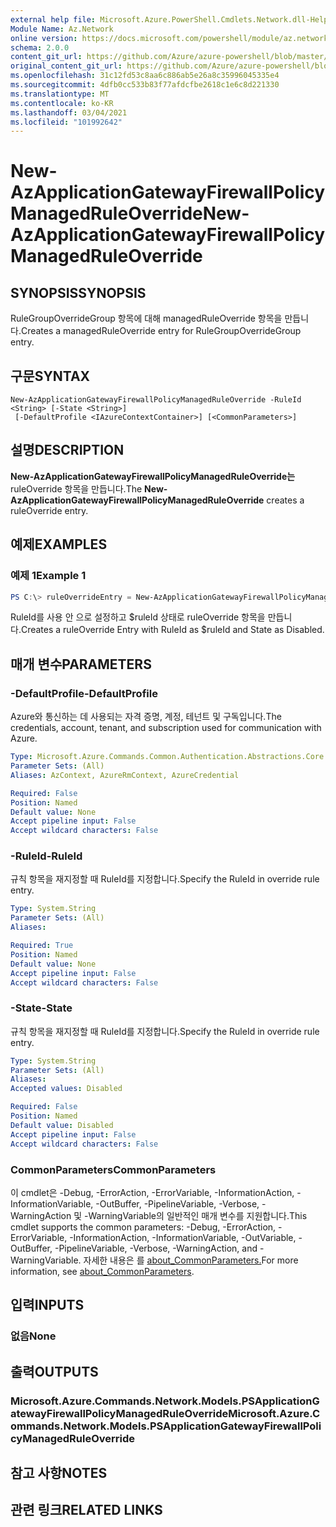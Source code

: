 ```yaml
---
external help file: Microsoft.Azure.PowerShell.Cmdlets.Network.dll-Help.xml
Module Name: Az.Network
online version: https://docs.microsoft.com/powershell/module/az.network/new-azapplicationgatewayfirewallpolicymanagedruleoverride
schema: 2.0.0
content_git_url: https://github.com/Azure/azure-powershell/blob/master/src/Network/Network/help/New-AzApplicationGatewayFirewallPolicyManagedRuleOverride.md
original_content_git_url: https://github.com/Azure/azure-powershell/blob/master/src/Network/Network/help/New-AzApplicationGatewayFirewallPolicyManagedRuleOverride.md
ms.openlocfilehash: 31c12fd53c8aa6c886ab5e26a8c35996045335e4
ms.sourcegitcommit: 4dfb0cc533b83f77afdcfbe2618c1e6c8d221330
ms.translationtype: MT
ms.contentlocale: ko-KR
ms.lasthandoff: 03/04/2021
ms.locfileid: "101992642"
---
```

# <span data-ttu-id="2965d-101">New-AzApplicationGatewayFirewallPolicyManagedRuleOverride</span><span class="sxs-lookup"><span data-stu-id="2965d-101">New-AzApplicationGatewayFirewallPolicyManagedRuleOverride</span></span>

## <span data-ttu-id="2965d-102">SYNOPSIS</span><span class="sxs-lookup"><span data-stu-id="2965d-102">SYNOPSIS</span></span>
<span data-ttu-id="2965d-103">RuleGroupOverrideGroup 항목에 대해 managedRuleOverride 항목을 만듭니다.</span><span class="sxs-lookup"><span data-stu-id="2965d-103">Creates a managedRuleOverride entry for RuleGroupOverrideGroup entry.</span></span>

## <span data-ttu-id="2965d-104">구문</span><span class="sxs-lookup"><span data-stu-id="2965d-104">SYNTAX</span></span>

```
New-AzApplicationGatewayFirewallPolicyManagedRuleOverride -RuleId <String> [-State <String>]
 [-DefaultProfile <IAzureContextContainer>] [<CommonParameters>]
```

## <span data-ttu-id="2965d-105">설명</span><span class="sxs-lookup"><span data-stu-id="2965d-105">DESCRIPTION</span></span>
<span data-ttu-id="2965d-106">**New-AzApplicationGatewayFirewallPolicyManagedRuleOverride는** ruleOverride 항목을 만듭니다.</span><span class="sxs-lookup"><span data-stu-id="2965d-106">The **New-AzApplicationGatewayFirewallPolicyManagedRuleOverride** creates a ruleOverride entry.</span></span>

## <span data-ttu-id="2965d-107">예제</span><span class="sxs-lookup"><span data-stu-id="2965d-107">EXAMPLES</span></span>

### <span data-ttu-id="2965d-108">예제 1</span><span class="sxs-lookup"><span data-stu-id="2965d-108">Example 1</span></span>
```powershell
PS C:\> ruleOverrideEntry = New-AzApplicationGatewayFirewallPolicyManagedRuleOverride -RuleId $ruleId -State Disabled
```

<span data-ttu-id="2965d-109">RuleId를 사용 안 으로 설정하고 $ruleId 상태로 ruleOverride 항목을 만듭니다.</span><span class="sxs-lookup"><span data-stu-id="2965d-109">Creates a ruleOverride Entry with RuleId as $ruleId and State as Disabled.</span></span>

## <span data-ttu-id="2965d-110">매개 변수</span><span class="sxs-lookup"><span data-stu-id="2965d-110">PARAMETERS</span></span>

### <span data-ttu-id="2965d-111">-DefaultProfile</span><span class="sxs-lookup"><span data-stu-id="2965d-111">-DefaultProfile</span></span>
<span data-ttu-id="2965d-112">Azure와 통신하는 데 사용되는 자격 증명, 계정, 테넌트 및 구독입니다.</span><span class="sxs-lookup"><span data-stu-id="2965d-112">The credentials, account, tenant, and subscription used for communication with Azure.</span></span>

```yaml
Type: Microsoft.Azure.Commands.Common.Authentication.Abstractions.Core.IAzureContextContainer
Parameter Sets: (All)
Aliases: AzContext, AzureRmContext, AzureCredential

Required: False
Position: Named
Default value: None
Accept pipeline input: False
Accept wildcard characters: False
```

### <span data-ttu-id="2965d-113">-RuleId</span><span class="sxs-lookup"><span data-stu-id="2965d-113">-RuleId</span></span>
<span data-ttu-id="2965d-114">규칙 항목을 재지정할 때 RuleId를 지정합니다.</span><span class="sxs-lookup"><span data-stu-id="2965d-114">Specify the RuleId in override rule entry.</span></span>

```yaml
Type: System.String
Parameter Sets: (All)
Aliases:

Required: True
Position: Named
Default value: None
Accept pipeline input: False
Accept wildcard characters: False
```

### <span data-ttu-id="2965d-115">-State</span><span class="sxs-lookup"><span data-stu-id="2965d-115">-State</span></span>
<span data-ttu-id="2965d-116">규칙 항목을 재지정할 때 RuleId를 지정합니다.</span><span class="sxs-lookup"><span data-stu-id="2965d-116">Specify the RuleId in override rule entry.</span></span>

```yaml
Type: System.String
Parameter Sets: (All)
Aliases:
Accepted values: Disabled

Required: False
Position: Named
Default value: Disabled
Accept pipeline input: False
Accept wildcard characters: False
```

### <span data-ttu-id="2965d-117">CommonParameters</span><span class="sxs-lookup"><span data-stu-id="2965d-117">CommonParameters</span></span>
<span data-ttu-id="2965d-118">이 cmdlet은 -Debug, -ErrorAction, -ErrorVariable, -InformationAction, -InformationVariable, -OutBuffer, -PipelineVariable, -Verbose, -WarningAction 및 -WarningVariable의 일반적인 매개 변수를 지원합니다.</span><span class="sxs-lookup"><span data-stu-id="2965d-118">This cmdlet supports the common parameters: -Debug, -ErrorAction, -ErrorVariable, -InformationAction, -InformationVariable, -OutVariable, -OutBuffer, -PipelineVariable, -Verbose, -WarningAction, and -WarningVariable.</span></span> <span data-ttu-id="2965d-119">자세한 내용은 를 [about_CommonParameters.](http://go.microsoft.com/fwlink/?LinkID=113216)</span><span class="sxs-lookup"><span data-stu-id="2965d-119">For more information, see [about_CommonParameters](http://go.microsoft.com/fwlink/?LinkID=113216).</span></span>

## <span data-ttu-id="2965d-120">입력</span><span class="sxs-lookup"><span data-stu-id="2965d-120">INPUTS</span></span>

### <span data-ttu-id="2965d-121">없음</span><span class="sxs-lookup"><span data-stu-id="2965d-121">None</span></span>

## <span data-ttu-id="2965d-122">출력</span><span class="sxs-lookup"><span data-stu-id="2965d-122">OUTPUTS</span></span>

### <span data-ttu-id="2965d-123">Microsoft.Azure.Commands.Network.Models.PSApplicationGatewayFirewallPolicyManagedRuleOverride</span><span class="sxs-lookup"><span data-stu-id="2965d-123">Microsoft.Azure.Commands.Network.Models.PSApplicationGatewayFirewallPolicyManagedRuleOverride</span></span>

## <span data-ttu-id="2965d-124">참고 사항</span><span class="sxs-lookup"><span data-stu-id="2965d-124">NOTES</span></span>

## <span data-ttu-id="2965d-125">관련 링크</span><span class="sxs-lookup"><span data-stu-id="2965d-125">RELATED LINKS</span></span>
